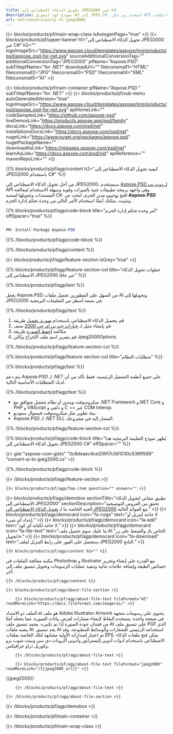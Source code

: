 ```yaml
---
title: تحويل الذكاء الاصطناعي إلى JPEG2000 عبر C#
description: نموذج كود لتحويل AI إلى JPEG C#. استخدم رمز مثال API لملفات AI المجمعة لتحويل JPEG داخل VB.NET أو ASP.Net أو أي تطبيق يستند إلى .NET.
url: net/conversion/ai-to-jpeg2000/
---
```


{{< blocks/products/pf/main-wrap-class isAutogenPage="true" >}}
{{< blocks/products/pf/upper-banner h1="تحويل الذكاء الاصطناعي إلى JPEG2000 عبر C#" h2="" logoImageSrc="https://www.aspose.cloud/templates/aspose/img/products/psd/aspose_psd-for-net.svg" sourceAdditionalConversionTag="" additionalConversionTag="JPEG2000" pfName="Aspose.PSD" subTitlepfName="for .NET" downloadUrl="" fileiconsmall1="HTML" fileiconsmall2="JPG" fileiconsmall3="PSD" fileiconsmall4="XML" fileiconsmall5="AI" >}}

{{< blocks/products/pf/main-container pfName="Aspose.PSD " subTitlepfName="for .NET" >}}
{{< blocks/products/pf/sub-menu autoGeneratedVersion="true" logoImageSrc="https://www.aspose.cloud/templates/aspose/img/products/psd/aspose_psd-for-net.svg" apiHomeLink="" codeSamplesLink="https://github.com/aspose-psd" liveDemosLink="https://products.aspose.app/psd/family" docsLink="https://docs.aspose.com/psd/net" installationsDocsLink="https://docs.aspose.com/psd/net" nugetLink="https://www.nuget.org/packages/aspose.psd" nugetPackageName="" downloadAsLink="https://releases.aspose.com/psd/net" learnAsLink="https://docs.aspose.com/psd/net" apiReference="" mavenRepoLink="" >}}

{{% blocks/products/pf/agp/content h2="كيفية تحويل الذكاء الاصطناعي إلى JPEG2000 باستخدام C#" %}}

من أجل تحويل الذكاء الاصطناعي إلى JPEG2000، سنستخدم <a href="/psd/{{< lang-code >}}net">Aspose.PSD لـ دوت نت</a> API وهي واجهة برمجة تطبيقات غنية بالميزات وقوية وسهلة الاستخدام لمعالجة المستندات وتحويلها لمنصة C#. افتح <a href="https://www.nuget.org/packages/aspose.psd">نوجيت</a> مدير الحزم، ابحث عن <b>Aspose.PSD</b> وتثبيت. يمكنك أيضًا استخدام الأمر التالي من وحدة تحكم إدارة الحزم.

{{% blocks/products/pf/agp/code-block title="أمر وحدة تحكم إدارة الحزم" offSpacer="true" %}}

```cs

PM> Install-Package Aspose.PSD

```

{{% /blocks/products/pf/agp/code-block %}}

{{% /blocks/products/pf/agp/content %}}

{{< blocks/products/pf/agp/feature-section isGrey="true" >}}

{{% blocks/products/pf/agp/feature-section-col title="خطوات تحويل الذكاء الاصطناعي إلى JPEG2000 عبر جافا" %}}

{{% blocks/products/pf/agp/text %}}

 يجعل Aspose.PSD من السهل على المطورين تحميل ملفات AI وتحويلها إلى JPEG2000 في بضعة أسطر من التعليمات البرمجية.

{{% /blocks/products/pf/agp/text %}}

1. قم بتحميل الذكاء الاصطناعي باستخدام [صورة. تحميل](https://apireference.aspose.com/psd/net/aspose.psd/image/methods/load/index) طريقة
1. قم بإنشاء مثيل لـ [خيارات جيه بي إي جي 2000](https://apireference.aspose.com/psd/net/aspose.psd.imageoptions/Jpeg2000Options) صنف
1. مكالمة [احفظ الصورة](https://apireference.aspose.com/psd/net/aspose.psd/image/methods/save/index) طريقة
1. قم بتمرير اسم ملف الإخراج وكائن Jpeg2000Options

{{% /blocks/products/pf/agp/feature-section-col %}}

{{% blocks/products/pf/agp/feature-section-col title="متطلبات النظام" %}}

{{% blocks/products/pf/agp/text %}}

 يتم دعم Aspose.PSD لـ .NET على جميع أنظمة التشغيل الرئيسية. فقط تأكد من أن لديك المتطلبات الأساسية التالية.

{{% /blocks/products/pf/agp/text %}}

- ميكروسوفت ويندوز أو نظام تشغيل متوافق مع .NET Framework و.NET Core و PHP و VBScript و دلفي و C ++ عبر COM Interop.
- بيئة تطوير مثل ميكروسوفت فيسوال ستوديو.
- Aspose.PSD لـ .NET DLL المشار إليه في مشروعك.

{{% /blocks/products/pf/agp/feature-section-col %}}

{{% blocks/products/pf/agp/code-block title="يُظهر نموذج التعليمة البرمجية هذا تحويل الذكاء الاصطناعي إلى JPEG2000 C#" offSpacer="" %}}

{{< gist "aspose-com-gists" "3c8deaec4ce20917c561030c536ff589" "convert-ai-to-jpeg2000.cs" >}}

{{% /blocks/products/pf/agp/code-block %}}

{{< /blocks/products/pf/agp/feature-section >}}

    {{< blocks/products/pf/agp/faq-item question="" answer="" >}}
 

<!-- aboutfile Starts -->

{{< blocks/products/pf/agp/demobox sectionTitle="تطبيق مجاني لتحويل الذكاء الاصطناعي إلى JPEG2000" sectionDescription="تحقق من العروض التوضيحية الحية الخاصة بنا لـ [تحويل الذكاء الاصطناعي إلى JPEG2000](https://products.aspose.app/psd/conversion/ai-to-jpeg2000) مع الفوائد التالية." >}}
        {{< blocks/products/pf/agp/democard icon="fa-cogs" text="لا حاجة لتنزيل أو إعداد أي شيء." >}}
        {{< blocks/products/pf/agp/democard icon="fa-edit" text="لا حاجة لكتابة أي كود." >}}
        {{< blocks/products/pf/agp/democard icon="fa-file-text" text="ما عليك سوى تحميل ملف AI الخاص بك والضغط على زر\" تحويل\»." >}}
        {{< blocks/products/pf/agp/democard icon="fa-download" text="ستحصل على الفور على رابط التنزيل لملف JPEG2000 الناتج." >}}

    {{% blocks/products/pf/agp/content h2="" %}}

مكتبة معالجة الملفات في Photoshop و Illustrator مع القدرة على إنشاء وتحرير خصائص الطبقة وإضافة علامات مائية وتنفيذ عمليات الرسومات وتحويل تنسيق ملف إلى آخر.



    {{% /blocks/products/pf/agp/content %}}

    {{< blocks/products/pf/agp/about-file-section >}}

        {{< blocks/products/pf/agp/about-file-text fileFormat="AI" readMoreLink="https://docs.fileformat.com/image/ai/" >}}
الملف ذو الامتداد.ai هو ملف Adobe Illustrator Artwork يحتوي على رسومات متجهة في صفحة واحدة. يستخدم النقاط لإنشاء مسارات لعرض بيانات الصورة، مما يجعله آمنًا من فقدان جودة الصورة إذا تم تكبيره. يعتمد تنسيق ملف AI على تنسيق ملف PGF الذي يشبه ملفات AI. يجد تنسيق AI استخدامه الرئيسي للشعارات والوسائط المطبوعة، وقد تم اعتبار إصداراته الأولية مشابهة لتلك الخاصة بملفات EPS. يمكن فتح ملفات الذكاء الاصطناعي باستخدام أدوات أدوبي إليستراتور وأدوبي أكروبات دي سي وبينت شوب برو وكوريل دراو جرافيكس.

        {{< /blocks/products/pf/agp/about-file-text >}}

        {{< blocks/products/pf/agp/about-file-text fileFormat="jpeg2000" readMoreLink="/{{jpeg2000_url}}" >}}
{{jpeg2000}}

        {{< /blocks/products/pf/agp/about-file-text >}}

    {{< /blocks/products/pf/agp/about-file-section >}}

{{< /blocks/products/pf/agp/demobox >}}

<!-- aboutfile Ends -->



{{< /blocks/products/pf/main-container >}}
    
{{< /blocks/products/pf/main-wrap-class >}}

